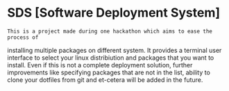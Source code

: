 # SDS [Software Deployment System]

    This is a project made during one hackathon which aims to ease the process of
installing multiple packages on different system. It provides a terminal user
interface to select your linux distribiution and packages that you want to
install.
    Even if this is not a complete deployment solution, further improvements
like specifying packages that are not in the list, ability to clone your
dotfiles from git and et-cetera will be added in the future.
